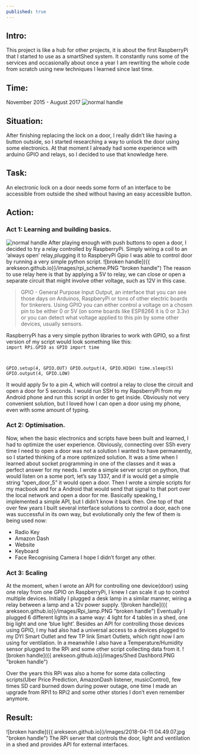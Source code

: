 ```yaml
---
published: true
---
```

## Intro: 
This project is like a hub for other projects, it is about the first RaspberryPi that I started to use as a smartShed system. It constantly runs some of the services and occasionally about once a year I am rewriting the whole code from scratch using new techniques I learned since last time.
## Time: 
November 2015 - August 2017
![normal handle](https://upload.wikimedia.org/wikipedia/commons/thumb/b/b4/Raspberry_Pi_3_Model_B.png/800px-Raspberry_Pi_3_Model_B.png "normal handle")
## Situation: 
After finishing replacing the lock on a door, I really didn’t like having a button outside, so I started researching a way to unlock the door using some electronics. At that moment I already had some experience with arduino GPIO and relays, so I decided to use that knowledge here.
## Task: 
An electronic lock on a door needs some form of an interface to be accessible from outside the shed without having an easy accessible button.
## Action: 
### Act 1: Learning and building basics. 
![normal handle](https://www.jaycar.co.nz/medias/sys_master/images/9074736431134/arduino-compatible-5v-relay-boardImageMain-515.jpg "normal handle")
After playing enough with push buttons to open a door, I decided to try a relay controlled by RaspberryPi. Simply wiring a coil to an ‘always open’ relay,plugging it to RaspberyPi Gpio I was able to control door by running a very simple python script. ![broken handle]({{ arekseon.github.io}}/images/rpi_scheme.PNG "broken handle")
The reason to use relay here is that by applying a 5V to relay, we can close or open a separate circuit that might involve other voltage, such as 12V in this case. 
  
> GPIO - General Purpose Input Output, an interface that you can see those days on Arduinos, RaspberyPi or tons of other electric boards for tinkerers. Using GPIO you can either control a voltage on a chosen pin to be either 0 or 5V (on some boards like ESP8266 it is 0 or 3.3v) or you can detect what voltage applied to this pin by some other devices, usually sensors. 

RaspberryPi has a very simple python libraries to work with GPIO, so a first version of my script would look something like this:
<code>
import RPi.GPIO as GPIO
import time

GPIO.setup(4, GPIO.OUT)
GPIO.output(4, GPIO.HIGH)
time.sleep(5)
GPIO.output(4, GPIO.LOW)</code>
  
It would apply 5v to a pin 4, which will control a relay to close the circuit and open a door for 5 seconds. I would run SSH to my RapsberryPi from my Android phone and run this script in order to get inside. Obviously not very convenient solution, but I loved how I can open a door using my phone, even with some amount of typing.
### Act 2: Optimisation.
Now, when the basic electronics and scripts have been built and learned, I had to optimize the user experience. Obviously, connecting over SSh every time I need to open a door was not a solution I wanted to have permanently, so I started thinking of a more optimized solution. It was a time when I learned about socket programming in one of the classes and it was a perfect answer for my needs. I wrote a simple server script on python, that would listen on a some port, let’s say 1337, and if is would get a simple string “open_door_5” it would open a door. Then I wrote a simple scripts for my macbook and for a Android that would send that signal to that port over the local network and open a door for me. Basically speaking, I implemented a simple API, but I didn’t know it back then. One top of that over few years I built several interface solutions to control a door, each one was successful in its own way, but evolutionally only the few of them is being used now:
* Radio Key <link>
* Amazon Dash <link>
* Website<link>
* Keyboard<link>
* Face Recognising Camera <link>
I hope I didn’t forget any other.


### Act 3: Scaling 
At the moment, when I wrote an API for controlling one device(door) using one relay from one GPIO on RaspberryPi, I knew I can scale it up to control multiple devices. Initially I plugged a desk lamp in a similar manner, wiring a relay between a lamp and a 12v power supply.
![broken handle]({{ arekseon.github.io}}/images/Rpi_lamp.PNG "broken handle")
Eventually I plugged 6 different lights in a same way: 4 light for 4 tables in a shed, one big light and one ‘blue light’. Besides an API for controlling those devices using GPIO, I my had also had a universal access to a devices plugged to my DYI Smart Outlet <link> and few TP link Smart Outlets, which right now I am using for ventilation<link>. In a meanwhile I also have a Temperature/Humidity sensor plugged to the RPi and some other script collecting data from it. 
![broken handle]({{ arekseon.github.io}}/images/Shed Dashbord.PNG "broken handle")

Over the years this RPi was also a home for some data collecting scripts(Uber Price Prediction<link>, AmazonDash listener<link>, musicControl<link>), few times SD card burned down during power outage, one time I made an upgrade from RPi1 to RPi2 and some other stories I don’t even remember anymore. 

## Result:
![broken handle]({{ arekseon.github.io}}/images/2018-04-11 04.49.07.jpg "broken handle")
The RPi server that controls the door, light and ventilation in a shed and provides API for external interfaces. 

